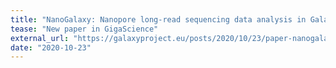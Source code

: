 ```yaml
---
title: "NanoGalaxy: Nanopore long-read sequencing data analysis in Galaxy"
tease: "New paper in GigaScience"
external_url: "https://galaxyproject.eu/posts/2020/10/23/paper-nanogalaxy/"
date: "2020-10-23"
---
```

